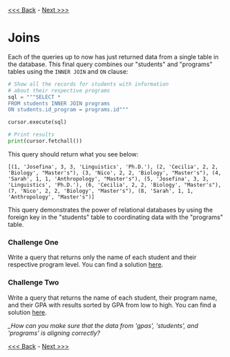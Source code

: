 [<<< Back](7-commonqueries.md) - [Next >>>](9-importcsv.md)

# Joins

Each of the queries up to now has just returned data from a single table in the database. This final query combines our "students" and "programs" tables using the `INNER JOIN` and `ON` clause:

```python
# Show all the records for students with information 
# about their respective programs
sql = """SELECT *
FROM students INNER JOIN programs
ON students.id_program = programs.id"""

cursor.execute(sql)

# Print results
print(cursor.fetchall())
```

This query should return what you see below:

```[(1, 'Josefina', 3, 3, 'Linguistics', 'Ph.D.'), (2, 'Cecilia', 2, 2, 'Biology', "Master's"), (3, 'Nico', 2, 2, 'Biology', "Master's"), (4, 'Sarah', 1, 1, 'Anthropology', "Master's"), (5, 'Josefina', 3, 3, 'Linguistics', 'Ph.D.'), (6, 'Cecilia', 2, 2, 'Biology', "Master's"), (7, 'Nico', 2, 2, 'Biology', "Master's"), (8, 'Sarah', 1, 1, 'Anthropology', "Master's")]```

This query demonstrates the power of relational databases by using the foreign key in the "students" table to coordinating data with the "programs" table.

### Challenge One

Write a query that returns only the name of each student and their respective program level. You can find a solution [here](solution5.sql).

### Challenge Two

Write a query that returns the name of each student, their program name, and their GPA with results sorted by GPA from low to high. You can find a solution [here](solution6.sql).

*_How can you make sure that the data from 'gpas', 'students', and 'programs' is aligning correctly?*

[<<< Back](7-commonqueries.md) - [Next >>>](9-importcsv.md)
